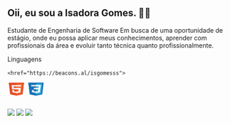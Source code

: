 ## Oii, eu sou a Isadora Gomes. 👩‍💻

Estudante de Engenharia de Software
Em busca de uma oportunidade de estágio, onde eu possa aplicar meus conhecimentos, aprender com profissionais da área e evoluir tanto técnica quanto profissionalmente.
<div>
  <p>Linguagens</p>

    <href="https://beacons.al/isgomesss">
   <img title="html5" align="center" alt="Rafa-HTML"  height="30" width="40" src="https://raw.githubusercontent.com/devicons/devicon/master/icons/html5/html5-original.svg">
    <img title="css3" align="center" alt="Rafa-CSS" height="30" width="40" src="https://raw.githubusercontent.com/devicons/devicon/master/icons/css3/css3-original.svg">
   <div>
    
 ##

  <div>
  
  <a href="https://www.linkedin.com/in/isgomesss" target="_blank"><img src="https://img.shields.io/badge/-LinkedIn-%230077B5?style=for-the-badge&logo=linkedin&logoColor=white" target="_blank"></a>
<a href="https://instagram.com/is_gomesss" target="_blank"><img src="https://img.shields.io/badge/-Instagram-%23E4405F?style=for-the-badge&logo=instagram&logoColor=white" target="_blank"></a>
   <a href = "mailto:isadoragogomes@gmail.com"><img src="https://img.shields.io/badge/-Gmail-%23333?style=for-the-badge&logo=gmail&logoColor=white" target="_blank"></a>


</div>
